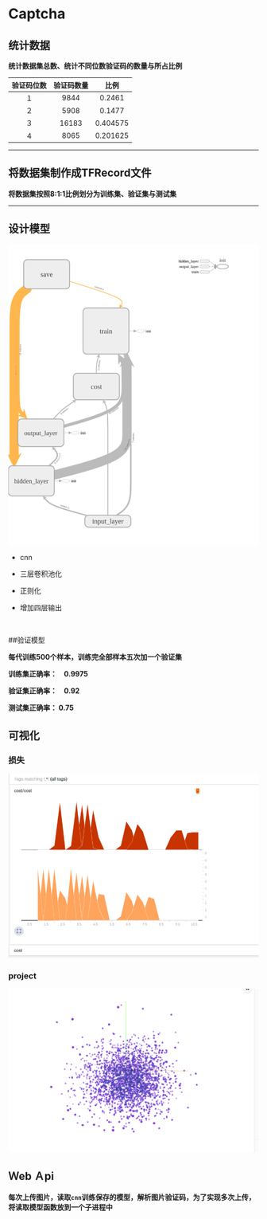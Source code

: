 # Captcha 

## 统计数据　

**统计数据集总数、统计不同位数验证码的数量与所占比例**

| 验证码位数 | 验证码数量 |    比例    |
| :---: | :---: | :------: |
|   １   | 9844  |  0.2461  |
|   ２   | 5908  |  0.1477  |
|   ３   | 16183 | 0.404575 |
|   ４   | 8065  | 0.201625 |

---

## 将数据集制作成TFRecord文件 

**将数据集按照8:1:1比例划分为训练集、验证集与测试集**

---

## 设计模型 

![](./images/model.png) 

* cnn 

* 三层卷积池化 

* 正则化 

* 增加四层输出       

  ​

##验证模型 

**每代训练500个样本，训练完全部样本五次加一个验证集**　

**训练集正确率：　0.9975**  

**验证集正确率：　0.92** 

**测试集正确率： 0.75** 

## 可视化　

### 损失

![](./images/cost.png) 

### project 

![](./images/project.png) 



## Ｗeb Ａpi 　

**每次上传图片，读取`cnn`训练保存的模型，解析图片验证码，为了实现多次上传，将读取模型函数放到一个子进程中**

